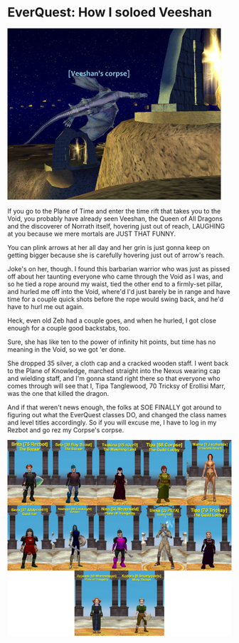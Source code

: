 # EverQuest: How I soloed Veeshan

![eqgame-2009-04-01-07-33-01-42](../uploads/2009/04/eqgame-2009-04-01-07-33-01-42.jpg "eqgame-2009-04-01-07-33-01-42")

If you go to the Plane of Time and enter the time rift that takes you to the Void, you probably have already seen Veeshan, the Queen of All Dragons and the discoverer of Norrath itself, hovering just out of reach, LAUGHING at you because we mere mortals are JUST THAT FUNNY.

You can plink arrows at her all day and her grin is just gonna keep on getting bigger because she is carefully hovering just out of arrow's reach.

Joke's on her, though. I found this barbarian warrior who was just as pissed off about her taunting everyone who came through the Void as I was, and so he tied a rope around my waist, tied the other end to a firmly-set pillar, and hurled me off into the Void, where'd I'd just barely be in range and have time for a couple quick shots before the rope would swing back, and he'd have to hurl me out again.

Heck, even old Zeb had a couple goes, and when he hurled, I got close enough for a couple good backstabs, too.

Sure, she has like ten to the power of infinity hit points, but time has no meaning in the Void, so we got 'er done.

She dropped 35 silver, a cloth cap and a cracked wooden staff. I went back to the Plane of Knowledge, marched straight into the Nexus wearing cap and wielding staff, and I'm gonna stand right there so that everyone who comes through will see that I, Tipa Tanglewood, 70 Tricksy of Erollisi Marr, was the one that killed the dragon.

And if that weren't news enough, the folks at SOE FINALLY got around to figuring out what the EverQuest classes DO, and changed the class names and level titles accordingly. So if you will excuse me, I have to log in my Rezbot and go rez my Corpse's corpse.

![apriltitles](../uploads/2009/04/apriltitles.jpg "apriltitles")
